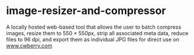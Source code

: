 # image-resizer-and-compressor
A locally hosted web-based tool that allows the user to batch compress images, resize them to 550 × 550px, strip all associated meta data, reduce files to 96 dpi, and export them as individual JPG files for direct use on www.cwberry.com
